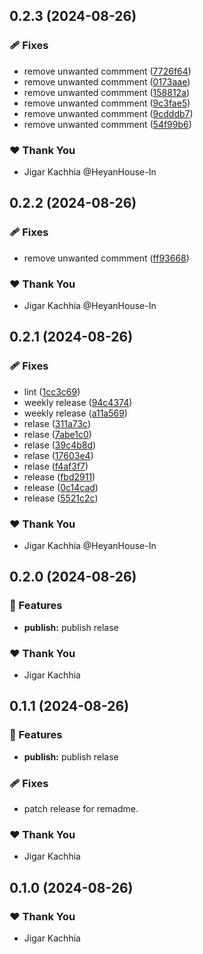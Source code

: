 ## 0.2.3 (2024-08-26)

### 🩹 Fixes

- remove unwanted commment ([7726f64](https://github.com/HeyanHouse-In/react-image-refine/commit/7726f64))
- remove unwanted commment ([0173aae](https://github.com/HeyanHouse-In/react-image-refine/commit/0173aae))
- remove unwanted commment ([158812a](https://github.com/HeyanHouse-In/react-image-refine/commit/158812a))
- remove unwanted commment ([9c3fae5](https://github.com/HeyanHouse-In/react-image-refine/commit/9c3fae5))
- remove unwanted commment ([9cdddb7](https://github.com/HeyanHouse-In/react-image-refine/commit/9cdddb7))
- remove unwanted commment ([54f99b6](https://github.com/HeyanHouse-In/react-image-refine/commit/54f99b6))

### ❤️ Thank You

- Jigar Kachhia @HeyanHouse-In

## 0.2.2 (2024-08-26)

### 🩹 Fixes

- remove unwanted commment ([ff93668](https://github.com/HeyanHouse-In/react-image-refine/commit/ff93668))

### ❤️ Thank You

- Jigar Kachhia @HeyanHouse-In

## 0.2.1 (2024-08-26)

### 🩹 Fixes

- lint ([1cc3c69](https://github.com/HeyanHouse-In/react-image-refine/commit/1cc3c69))
- weekly release ([94c4374](https://github.com/HeyanHouse-In/react-image-refine/commit/94c4374))
- weekly release ([a11a569](https://github.com/HeyanHouse-In/react-image-refine/commit/a11a569))
- relase ([311a73c](https://github.com/HeyanHouse-In/react-image-refine/commit/311a73c))
- relase ([7abe1c0](https://github.com/HeyanHouse-In/react-image-refine/commit/7abe1c0))
- relase ([39c4b8d](https://github.com/HeyanHouse-In/react-image-refine/commit/39c4b8d))
- relase ([17603e4](https://github.com/HeyanHouse-In/react-image-refine/commit/17603e4))
- relase ([f4af3f7](https://github.com/HeyanHouse-In/react-image-refine/commit/f4af3f7))
- release ([fbd2911](https://github.com/HeyanHouse-In/react-image-refine/commit/fbd2911))
- release ([0c14cad](https://github.com/HeyanHouse-In/react-image-refine/commit/0c14cad))
- release ([5521c2c](https://github.com/HeyanHouse-In/react-image-refine/commit/5521c2c))

### ❤️ Thank You

- Jigar Kachhia @HeyanHouse-In

## 0.2.0 (2024-08-26)

### 🚀 Features

- **publish:** publish relase

### ❤️ Thank You

- Jigar Kachhia

## 0.1.1 (2024-08-26)

### 🚀 Features

- **publish:** publish relase

### 🩹 Fixes

- patch release for remadme.

### ❤️ Thank You

- Jigar Kachhia

## 0.1.0 (2024-08-26)

### ❤️ Thank You

- Jigar Kachhia
